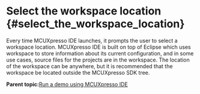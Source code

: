 # Select the workspace location {#select_the_workspace_location}

Every time MCUXpresso IDE launches, it prompts the user to select a workspace location. MCUXpresso IDE is built on top of Eclipse which uses workspace to store information about its current configuration, and in some use cases, source files for the projects are in the workspace. The location of the workspace can be anywhere, but it is recommended that the workspace be located outside the MCUXpresso SDK tree.

**Parent topic:**[Run a demo using MCUXpresso IDE](../topics/run_a_demo_using_mcuxpresso_ide.md)

